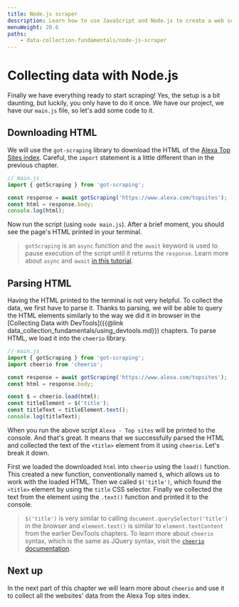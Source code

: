 ```yaml
---
title: Node.js scraper
description: Learn how to use JavaScript and Node.js to create a web scraper. With the help of the cheerio and got-scraping libraries.
menuWeight: 20.6
paths:
    - data-collection-fundamentals/node-js-scraper
---
```


# [](#collecting-data-with-node) Collecting data with Node.js

Finally we have everything ready to start scraping! Yes, the setup is a bit daunting, but luckily, you only have to do it once. We have our project, we have our `main.js` file, so let's add some code to it.

## [](#downloading-html) Downloading HTML

We will use the `got-scraping` library to download the HTML of the [Alexa Top Sites index](https://www.alexa.com/topsites). Careful, the `import` statement is a little different than in the previous chapter.

```js
// main.js
import { gotScraping } from 'got-scraping';

const response = await gotScraping('https://www.alexa.com/topsites');
const html = response.body;
console.log(html);
```

Now run the script (using `node main.js`). After a brief moment, you should see the page's HTML printed in your terminal.

> `gotScraping` is an `async` function and the `await` keyword is used to pause execution of the script until it returns the `response`. Learn more about `async` and `await` [in this tutorial](https://javascript.info/async-await).

## [](#parsing-html) Parsing HTML

Having the HTML printed to the terminal is not very helpful. To collect the data, we first have to parse it. Thanks to parsing, we will be able to query the HTML elements similarly to the way we did it in browser in the [Collecting Data with DevTools]({{@link data_collection_fundamentals/using_devtools.md}}) chapters. To parse HTML, we load it into the `cheerio` library.

```js
// main.js
import { gotScraping } from 'got-scraping';
import cheerio from 'cheerio';

const response = await gotScraping('https://www.alexa.com/topsites');
const html = response.body;

const $ = cheerio.load(html);
const titleElement = $('title');
const titleText = titleElement.text();
console.log(titleText);
```

When you run the above script `Alexa - Top sites` will be printed to the console. And that's great. It means that we successfully parsed the HTML and collected the text of the `<title>` element from it using `cheerio`. Let's break it down.

First we loaded the downloaded `html` into `cheerio` using the `load()` function. This created a new function, conventionally named `$`, which allows us to work with the loaded HTML. Then we called `$('title')`, which found the `<title>` element by using the `title` CSS selector. Finally we collected the text from the element using the `.text()` function and printed it to the console.

> `$('title')` is very similar to calling `document.querySelector('title')` in the browser and `element.text()` is similar to `element.textContent` from the earlier DevTools chapters. To learn more about `cheerio` syntax, which is the same as JQuery syntax, visit the [`cheerio` documentation](https://github.com/cheeriojs/cheerio#readme).

## [](#next) Next up

In the next part of this chapter we will learn more about `cheerio` and use it to collect all the websites' data from the Alexa Top sites index.
